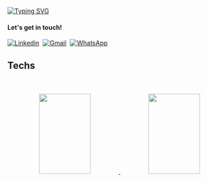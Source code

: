[![Typing SVG](https://readme-typing-svg.herokuapp.com/?color=FF0000size=35&center=true&vCenter=true&width=1000&lines=HELLO,,+MY+NAME+is+Felipe+Alexandre+Portela;I'm+21+years+old;I+am+from+jaboatão,+PE;Be+Welcome!+:%29)](https://git.io/typing-svg)

#### Let's get in touch!
[![Linkedin](https://img.shields.io/badge/LinkedIn-0077B5?style=for-the-badge&logo=linkedin&logoColor=white)](https://www.linkedin.com/in/www.linkedin.com/in/www.linkedin.com/in/felipe-p-60a951268/)&nbsp;
[![Gmail](https://img.shields.io/badge/Gmail-FFFFFF.svg?&style=for-the-badge&logo=gmail&logoColor=23DC322F)](mailto:felipeportela909@gmail.com)&nbsp;
[![WhatsApp](https://img.shields.io/badge/WhatsApp-25D366?style=for-the-badge&logo=whatsapp&logoColor=white)](https://wa.me/5581999413884)
## Techs

<center>

<div text-align="justify">



</div>
  
</center>

<br>
<br>

<div align="center">
<a href="[https://github.com/felipeportela27]">
  <img width="48%" height="180em" src="https://github-readme-stats.vercel.app/api?username=felipeaa&show_icons=true&theme=dracula&count_private=true"/>
  <img width="48%" height="180em" src="https://github-readme-stats.vercel.app/api/top-langs/?username=felipe&layout=compact&langs_count=7&theme=dracula"/> 
</div>
